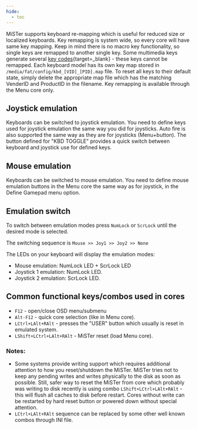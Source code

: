 ```yaml
---
hide:
  - toc
---
```


MiSTer supports keyboard re-mapping which is useful for reduced size or localized keyboards. Key remapping is system wide, so every core will have same key mapping. Keep in mind there is no macro key functionality, so single keys are remapped to another single key. Some multimedia keys generate several [key codes](https://www.scs.stanford.edu/10wi-cs140/pintos/specs/kbd/scancodes-5.html){target=_blank} - these keys cannot be remapped. Each keyboard model has its own key map stored in `/media/fat/config/kbd_[VID]_[PID].map` file. To reset all keys to their default state, simply delete the appropriate map file which has the matching VenderID and ProductID in the filename. Key remapping is available through the Menu core only.

## Joystick emulation
Keyboards can be switched to joystick emulation. You need to define keys used for joystick emulation the same way you did for joysticks. Auto fire is also supported the same way as they are for joysticks (Menu+button). The button defined for "KBD TOGGLE" provides a quick switch between keyboard and joystick use for defined keys.

## Mouse emulation
Keyboards can be switched to mouse emulation. You need to define mouse emulation buttons in the Menu core the same way as for joystick, in the Define Gamepad menu option.

## Emulation switch
To switch between emulation modes press `NumLock` or `ScrLock` until the desired mode is selected. 

The switching sequence is `Mouse >> Joy1 >> Joy2 >> None`

The LEDs on your keyboard will display the emulation modes:
* Mouse emulation: NumLock LED + ScrLock LED
* Joystick 1 emulation: NumLock LED.
* Joystick 2 emulation: ScrLock LED.

## Common functional keys/combos used in cores
* `F12` - open/close OSD menu/submenu
* `Alt-F12` - quick core selection (like in Menu core).
* `LCtrl+LAlt+RAlt` - presses the "USER" button which usually is reset in emulated system.
* `LShift+LCtrl+LAlt+RAlt` - MiSTer reset (load Menu core).

### Notes:
* Some systems provide writing support which requires additional attention to how you reset/shutdown the MiSTer. MiSTer tries not to keep any pending writes and writes physically to the disk as soon as possible. Still, safer way to reset the MiSTer from core which probably was writing to disk recently is using combo `LShift+LCtrl+LAlt+RAlt` - this will flush all caches to disk before restart. Cores without write can be restarted by hard reset button or powered down without special attention.
* `LCtrl+LAlt+RAlt` sequence can be replaced by some other well known combos through INI file.

